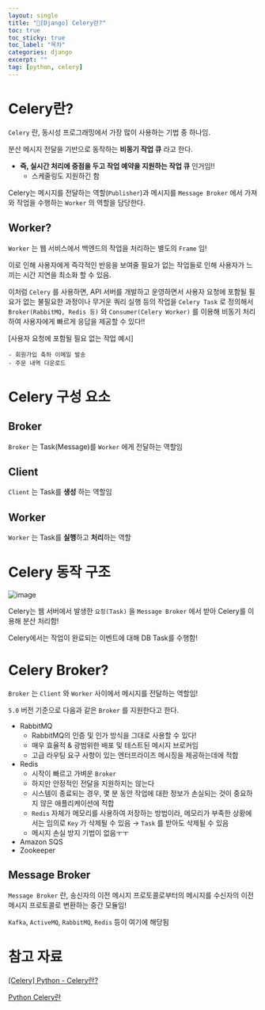 ```yaml
---
layout: single
title: "📘[Django] Celery란?"
toc: true
toc_sticky: true
toc_label: "목차"
categories: django
excerpt: ""
tag: [python, celery]
---
```


# Celery란?

`Celery` 란, 동시성 프로그래밍에서 가장 많이 사용하는 기법 중 하나임.

분산 메시지 전달을 기반으로 동작하는 **비동기 작업 큐** 라고 한다.

- **즉, 실시간 처리에 중점을 두고 작업 예약을 지원하는 작업 큐** 인거임!!
    - 스케줄링도 지원하긴 함

Celery는 메시지를 전달하는 역할(`Publisher`)과 메시지를 `Message Broker` 에서 가져와 작업을 수행하는 `Worker` 의 역할을 담당한다.

## Worker?

`Worker` 는 웹 서비스에서 백엔드의 작업을 처리하는 별도의 `Frame` 임!

이로 인해 사용자에게 즉각적인 반응을 보여줄 필요가 없는 작업들로 인해 사용자가 느끼는 시간 지연을 최소화 할 수 있음.

이처럼 `Celery` 를 사용하면, API 서버를 개발하고 운영하면서 사용자 요청에 포함될 필요가 없는 불필요한 과정이나 무거운 쿼리 실행 등의 작업을 `Celery Task` 로 정의해서 `Broker(RabbitMQ, Redis 등)` 와 `Consumer(Celery Worker)` 를 이용해 비동기 처리하여 사용자에게 빠르게 응답을 제공할 수 있다!!

[사용자 요청에 포함될 필요 없는 작업 예시]

```
- 회원가입 축하 이메일 발송
- 주문 내역 다운로드
```

# Celery 구성 요소

## Broker

`Broker` 는 Task(Message)를 `Worker` 에게 전달하는 역할임

## Client

`Client` 는 Task를 **생성** 하는 역할임

## Worker

`Worker` 는 Task를 **실행**하고 **처리**하는 역할


# Celery 동작 구조

![image](https://github.com/hellojunho/hellojunho.github.io/assets/104587537/2327557e-8576-438b-8f35-e7692aee130b)

Celery는 웹 서버에서 발생한 `요청(Task)` 을 `Message Broker` 에서 받아 Celery를 이용해 분산 처리함!

Celery에서는 작업이 완료되는 이벤트에 대해 DB Task를 수행함!

# Celery Broker?

`Broker` 는 `Client` 와 `Worker` 사이에서 메시지를 전달하는 역할임!

`5.0` 버전 기준으로 다음과 같은 `Broker` 를 지원한다고 한다.

- RabbitMQ
    - RabbitMQ의 인증 및 인가 방식을 그대로 사용할 수 있다!
    - 매우 효율적 & 광범위한 배포 및 테스트된 메시지 브로커임
    - 고급 라우팅 요구 사항이 있는 엔터프라이즈 메시징을 제공하는데에 적합
- Redis
    - 시작이 빠르고 가벼운 `Broker`
    - 하지만 안정적인 전달을 지원하지는 않는다
    - 시스템이 종료되는 경우, 몇 분 동안 작업에 대한 정보가 손실되는 것이 중요하지 않은 애플리케이션에 적합
    - `Redis` 자체가 메모리를 사용하여 저장하는 방법이라, 메모리가 부족한 상황에서는 임의로 `Key` 가 삭제될 수 있음 → `Task` 를 받아도 삭제될 수 있음
    - 메시지 손실 방지 기법이 없음ㅜㅜ
- Amazon SQS
- Zookeeper

## Message Broker

`Message Broker` 란, 송신자의 이전 메시지 프로토콜로부터의 메시지를 수신자의 이전 메시지 프로토콜로 변환하는 중간 모듈임!

`Kafka`, `ActiveMQ`, `RabbitMQ`, `Redis` 등이 여기에 해당됨

# 참고 자료

[[Celery] Python - Celery란?](https://velog.io/@sms8377/Celery-Python-Celery란)

[Python Celery란](https://kimeuichan.github.io/posts/python-celery/)